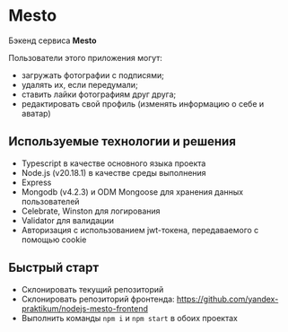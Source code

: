 # Mesto
Бэкенд сервиса **Mesto**  

Пользователи этого приложения могут:
- загружать фотографии с подписями;
- удалять их, если передумали;
- ставить лайки фотографиям друг друга;
- редактировать свой профиль (изменять информацию о себе и аватар)

## Используемые технологии и решения
- Typescript в качестве основного языка проекта
- Node.js (v20.18.1) в качестве среды выполнения
- Express
- Mongodb (v4.2.3) и ODM Mongoose для хранения данных пользователей
- Celebrate, Winston для логирования
- Validator для валидации
- Авторизация с использованием jwt-токена, передаваемого с помощью cookie

## Быстрый старт
- Склонировать текущий репозиторий
- Склонировать репозиторий фронтенда: https://github.com/yandex-praktikum/nodejs-mesto-frontend
- Выполнить команды ```npm i``` и ```npm start``` в обоих проектах
